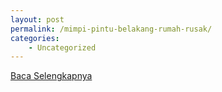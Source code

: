 ```yaml
---
layout: post
permalink: /mimpi-pintu-belakang-rumah-rusak/
categories:
    - Uncategorized
---
```


[Baca Selengkapnya](/08)